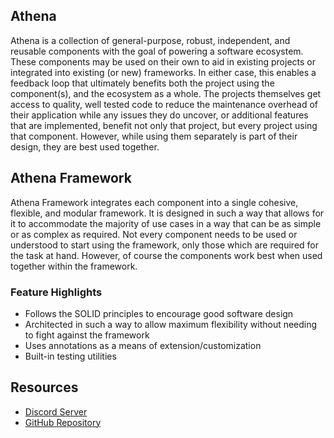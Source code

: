 ## Athena

Athena is a collection of general-purpose, robust, independent, and reusable components with the goal of powering a software ecosystem.
These components may be used on their own to aid in existing projects or integrated into existing (or new) frameworks.
In either case, this enables a feedback loop that ultimately benefits both the project using the component(s), and the ecosystem as a whole.
The projects themselves get access to quality, well tested code to reduce the maintenance overhead of their application while any issues they do uncover, or additional features that are implemented, benefit not only that project, but every project using that component.
However, while using them separately is part of their design, they are best used together.

## Athena Framework

Athena Framework integrates each component into a single cohesive, flexible, and modular framework.
It is designed in such a way that allows for it to accommodate the majority of use cases in a way that can be as simple or as complex as required.
Not every component needs to be used or understood to start using the framework,
only those which are required for the task at hand. However, of course the components work best when used together within the framework.

### Feature Highlights

* Follows the SOLID principles to encourage good software design
* Architected in such a way to allow maximum flexibility without needing to fight against the framework
* Uses annotations as a means of extension/customization
* Built-in testing utilities

## Resources

* [Discord Server](https://discord.gg/TmDVPb3dmr)
* [GitHub Repository](https://github.com/athena-framework/athena)
